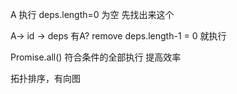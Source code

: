 A 执行 deps.length=0 为空  先找出来这个

A-> id -> deps 有A? remove  deps.length-1 = 0  就执行

Promise.all() 符合条件的全部执行 提高效率


拓扑排序，有向图










